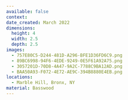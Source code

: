 ```yaml
---
available: false
context:
date_created: March 2022
dimensions:
  height: 4
  width: 2.5
  depth: 2.5
images:
  - 757E80C5-D244-481D-A296-BFE1D36FD6C9.png
  - 89BC6998-94F6-4EDE-9249-0E5F61A92A75.png
  - 3057201D-70D8-4A47-9A2C-7788C9BA12AD.png
  - BAA50A93-F072-4E72-AE9C-394B8880E4EB.png
locations:
  - Marble Hill, Bronx, NY
material: Basswood
---
```

